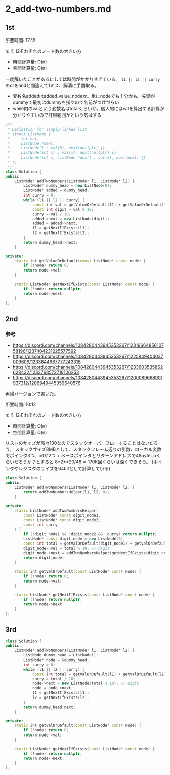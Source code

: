 # 2_add-two-numbers.md

## 1st

所要時間: 17:12

n: l1, l2それぞれのノード数の大きい方
- 時間計算量: O(n)
- 空間計算量: O(n)

一度解いたことがあるにしては時間がかかりすぎている。 `l1 || l2 || curry` のorをandと間違えて1ミス、解消に手間取る。

- 変数名addedはadded_value_nodeか。単にnodeでも十分かも。先頭がdummyで最初はdummyを指すので名前がつけづらい
- while内のvalという変数名はtotalくらいか。個人的にはvalを算出する計算が分かりやすいので許容範囲かという気はする

```cpp
/**
 * Definition for singly-linked list.
 * struct ListNode {
 *     int val;
 *     ListNode *next;
 *     ListNode() : val(0), next(nullptr) {}
 *     ListNode(int x) : val(x), next(nullptr) {}
 *     ListNode(int x, ListNode *next) : val(x), next(next) {}
 * };
 */
class Solution {
public:
    ListNode* addTwoNumbers(ListNode* l1, ListNode* l2) {
        ListNode* dummy_head = new ListNode(0);
        ListNode* added = dummy_head;
        int curry = 0;
        while (l1 || l2 || curry) {
            const int val = getValueOrDefault(l1) + getValueOrDefault(l2) + curry;
            const int digit = val % 10;
            curry = val / 10;
            added->next = new ListNode(digit);
            added = added->next;
            l1 = getNextIfExists(l1);
            l2 = getNextIfExists(l2);
        }
        return dummy_head->next;
    }

private:
    static int getValueOrDefault(const ListNode* const node) {
        if (!node) return 0;
        return node->val;
    }

    static ListNode* getNextIfExists(const ListNode* const node) {
        if (!node) return nullptr;
        return node->next;
    }
};
```

## 2nd

### 参考

- https://discord.com/channels/1084280443945353267/1231966485610758196/1237404231225577592
- https://discord.com/channels/1084280443945353267/1225849404037009609/1233844967777243318
- https://discord.com/channels/1084280443945353267/1233603535862628432/1233768573718106253
- https://discord.com/channels/1084280443945353267/1200089668901937312/1206949445359640576

再帰バージョンで書いた。

所要時間: 10:12

n: l1, l2それぞれのノード数の大きい方
- 時間計算量: O(n)
- 空間計算量: O(n)

リストのサイズが高々100なのでスタックオーバーフローすることはないだろう。
スタックサイズ8MBとして、スタックフレーム辺りの引数、ローカル変数でポインタ3つ、intが2つ + ベースポインタとリターンアドレスで48byte+αくらいだろうか？とすると 8*2**20/48 ≒ 170K回くらいは深くできそう。
(ポインタやレジスタのサイズを64bitとして計算している)

```cpp
class Solution {
public:
    ListNode* addTwoNumbers(ListNode* l1, ListNode* l2) {
        return addTwoNumbersHelper(l1, l2, 0);
    }

private:
    static ListNode* addTwoNumbersHelper(
        const ListNode* const digit_node1,
        const ListNode* const digit_node2,
        const int curry
    ) {
        if (!digit_node1 && !digit_node2 && !curry) return nullptr;
        ListNode* const digit_node = new ListNode(0);
        const int total = getValOrDefault(digit_node1) + getValOrDefault(digit_node2) + curry;
        digit_node->val = total % 10; // digit
        digit_node->next = addTwoNumbersHelper(getNextIfExists(digit_node1), getNextIfExists(digit_node2), total / 10);
        return digit_node;
    }

    static int getValOrDefault(const ListNode* const node) {
        if (!node) return 0;
        return node->val;
    }

    static ListNode* getNextIfExists(const ListNode* const node) {
        if (!node) return nullptr;
        return node->next;
    }
};
```


## 3rd


```cpp
class Solution {
public:
    ListNode* addTwoNumbers(ListNode* l1, ListNode* l2) {
        ListNode dummy_head = ListNode();
        ListNode* node = &dummy_head;
        int curry = 0;
        while (l1 || l2 || curry) {
            const int total = getValOrDefault(l1) + getValOrDefault(l2) + curry;
            curry = total / 10;
            node->next = new ListNode(total % 10); // digit
            node = node->next;
            l1 = getNextIfExists(l1);
            l2 = getNextIfExists(l2);
        }
        return dummy_head.next;
    }

private:
    static int getValOrDefault(const ListNode* const node) {
        if (!node) return 0;
        return node->val;
    }

    static ListNode* getNextIfExists(const ListNode* const node) {
        if (!node) return nullptr;
        return node->next;
    }
};
```
